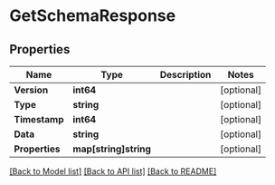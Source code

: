 # GetSchemaResponse

## Properties

Name | Type | Description | Notes
------------ | ------------- | ------------- | -------------
**Version** | **int64** |  | [optional] 
**Type** | **string** |  | [optional] 
**Timestamp** | **int64** |  | [optional] 
**Data** | **string** |  | [optional] 
**Properties** | **map[string]string** |  | [optional] 

[[Back to Model list]](../README.md#documentation-for-models) [[Back to API list]](../README.md#documentation-for-api-endpoints) [[Back to README]](../README.md)


